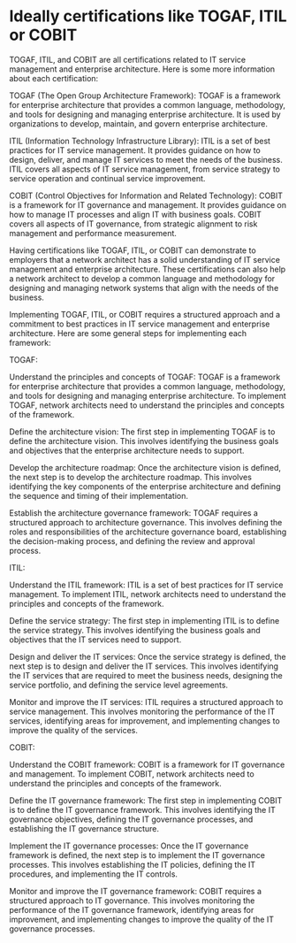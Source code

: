 # Ideally certifications like TOGAF, ITIL or COBIT

TOGAF, ITIL, and COBIT are all certifications related to IT service management and enterprise architecture. Here is some more information about each certification:

TOGAF (The Open Group Architecture Framework): TOGAF is a framework for enterprise architecture that provides a common language, methodology, and tools for designing and managing enterprise architecture. It is used by organizations to develop, maintain, and govern enterprise architecture.

ITIL (Information Technology Infrastructure Library): ITIL is a set of best practices for IT service management. It provides guidance on how to design, deliver, and manage IT services to meet the needs of the business. ITIL covers all aspects of IT service management, from service strategy to service operation and continual service improvement.

COBIT (Control Objectives for Information and Related Technology): COBIT is a framework for IT governance and management. It provides guidance on how to manage IT processes and align IT with business goals. COBIT covers all aspects of IT governance, from strategic alignment to risk management and performance measurement.

Having certifications like TOGAF, ITIL, or COBIT can demonstrate to employers that a network architect has a solid understanding of IT service management and enterprise architecture. These certifications can also help a network architect to develop a common language and methodology for designing and managing network systems that align with the needs of the business.

Implementing TOGAF, ITIL, or COBIT requires a structured approach and a commitment to best practices in IT service management and enterprise architecture. Here are some general steps for implementing each framework:

TOGAF:

Understand the principles and concepts of TOGAF: TOGAF is a framework for enterprise architecture that provides a common language, methodology, and tools for designing and managing enterprise architecture. To implement TOGAF, network architects need to understand the principles and concepts of the framework.

Define the architecture vision: The first step in implementing TOGAF is to define the architecture vision. This involves identifying the business goals and objectives that the enterprise architecture needs to support.

Develop the architecture roadmap: Once the architecture vision is defined, the next step is to develop the architecture roadmap. This involves identifying the key components of the enterprise architecture and defining the sequence and timing of their implementation.

Establish the architecture governance framework: TOGAF requires a structured approach to architecture governance. This involves defining the roles and responsibilities of the architecture governance board, establishing the decision-making process, and defining the review and approval process.

ITIL:

Understand the ITIL framework: ITIL is a set of best practices for IT service management. To implement ITIL, network architects need to understand the principles and concepts of the framework.

Define the service strategy: The first step in implementing ITIL is to define the service strategy. This involves identifying the business goals and objectives that the IT services need to support.

Design and deliver the IT services: Once the service strategy is defined, the next step is to design and deliver the IT services. This involves identifying the IT services that are required to meet the business needs, designing the service portfolio, and defining the service level agreements.

Monitor and improve the IT services: ITIL requires a structured approach to service management. This involves monitoring the performance of the IT services, identifying areas for improvement, and implementing changes to improve the quality of the services.

COBIT:

Understand the COBIT framework: COBIT is a framework for IT governance and management. To implement COBIT, network architects need to understand the principles and concepts of the framework.

Define the IT governance framework: The first step in implementing COBIT is to define the IT governance framework. This involves identifying the IT governance objectives, defining the IT governance processes, and establishing the IT governance structure.

Implement the IT governance processes: Once the IT governance framework is defined, the next step is to implement the IT governance processes. This involves establishing the IT policies, defining the IT procedures, and implementing the IT controls.

Monitor and improve the IT governance framework: COBIT requires a structured approach to IT governance. This involves monitoring the performance of the IT governance framework, identifying areas for improvement, and implementing changes to improve the quality of the IT governance processes.

